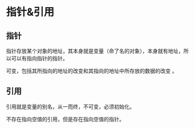# 指针&引用

## 指针

指针存放某个对象的地址，其本身就是变量（命了名的对象），本身就有地址，所以可以有指向指针的指针。

可变，包括其所指向的地址的改变和其指向的地址中所存放的数据的改变 。

## 引⽤

引⽤就是变量的别名，从⼀⽽终，不可变，必须初始化。

不存在指向空值的引⽤，但是存在指向空值的指针。
